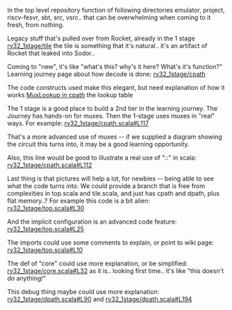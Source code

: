 In the top level repository function of following directories emulator, project, riscv-fesvr, sbt, src, vsrc..  that can be overwhelming when coming to it fresh, from nothing.

Legacy stuff that's pulled over from Rocket, already in the 1 stage [rv32_1stage/tile](https://github.com/librecores/riscv-sodor/blob/master/src/rv32_1stage/tile.scala) the tile is something that it's natural.. it's an artifact of Rocket that leaked into Sodor..

Coming to "new", it's like "what's this?  why's it here?  What's it's function?"
Learning journey page about how decode is done: [rv32_1stage/cpath](https://github.com/librecores/riscv-sodor/blob/master/src/rv32_1stage/cpath.scala)

The code constructs used make this elegant, but need explanation of how it works [MuxLookup in cpath](https://github.com/librecores/riscv-sodor/blob/f961525baf6b8a70375d4637ec3ce0856fd8ebfb/src/rv32_1stage/cpath.scala#L47) the lookup table

The 1 stage is a good place to build a 2nd tier in the learning journey.  The Journey has hands-on for muxes. Then the 1-stage uses muxes in "real" ways.  For example: [rv32_1stage/cpath.scala#L117](https://github.com/librecores/riscv-sodor/blob/f961525baf6b8a70375d4637ec3ce0856fd8ebfb/src/rv32_1stage/cpath.scala#L117)

That's a more advanced use of muxes -- if we supplied a diagram showing the circuit this turns into, it may be a good learning opportunity.

Also, this line would be good to illustrate a real use of "::" in scala: [rv32_1stage/cpath.scala#L112](https://github.com/librecores/riscv-sodor/blob/f961525baf6b8a70375d4637ec3ce0856fd8ebfb/src/rv32_1stage/cpath.scala#L112)

Last thing is that pictures will help a lot, for newbies -- being able to see what the code turns into.
We could provide a branch that is free from complexities in top.scala and tile.scala, and just has cpath and dpath, plus flat memory..?  For example this code is a bit alien: [rv32_1stage/top.scala#L30](https://github.com/librecores/riscv-sodor/blob/f961525baf6b8a70375d4637ec3ce0856fd8ebfb/src/rv32_1stage/top.scala#L30)

And the implicit configuration is an advanced code feature: [rv32_1stage/top.scala#L25](https://github.com/librecores/riscv-sodor/blob/f961525baf6b8a70375d4637ec3ce0856fd8ebfb/src/rv32_1stage/top.scala#L25)

The imports could use some comments to explain, or point to wiki page: [rv32_1stage/top.scala#L10](https://github.com/librecores/riscv-sodor/blob/f961525baf6b8a70375d4637ec3ce0856fd8ebfb/src/rv32_1stage/top.scala#L10)

The def of "core" could use more explanation, or be simplified: [rv32_1stage/core.scala#L32](https://github.com/librecores/riscv-sodor/blob/f961525baf6b8a70375d4637ec3ce0856fd8ebfb/src/rv32_1stage/core.scala#L32) as it is..  looking first time..  it's like "this doesn't _do_ anything!"

This debug thing maybe could use more explanation: [rv32_1stage/dpath.scala#L90](https://github.com/librecores/riscv-sodor/blob/f961525baf6b8a70375d4637ec3ce0856fd8ebfb/src/rv32_1stage/dpath.scala#L90) and [rv32_1stage/dpath.scala#L194](https://github.com/librecores/riscv-sodor/blob/f961525baf6b8a70375d4637ec3ce0856fd8ebfb/src/rv32_1stage/dpath.scala#L194)
